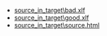 - [source_in_target\bad.xlf](source_in_target\bad.xlf) 
- [source_in_target\good.xlf](source_in_target\good.xlf) 
- [source_in_target\source.html](source_in_target\source.html) 
